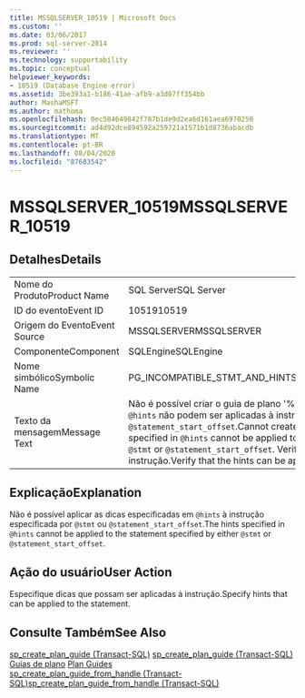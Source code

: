 ```yaml
---
title: MSSQLSERVER_10519 | Microsoft Docs
ms.custom: ''
ms.date: 03/06/2017
ms.prod: sql-server-2014
ms.reviewer: ''
ms.technology: supportability
ms.topic: conceptual
helpviewer_keywords:
- 10519 (Database Engine error)
ms.assetid: 3be393a1-b186-41ae-afb9-a3d07ff354bb
author: MashaMSFT
ms.author: mathoma
ms.openlocfilehash: 0ec584649842f787b1de9d2ea6d161aea6970250
ms.sourcegitcommit: ad4d92dce894592a259721a1571b1d8736abacdb
ms.translationtype: MT
ms.contentlocale: pt-BR
ms.lasthandoff: 08/04/2020
ms.locfileid: "87683542"
---
```

# <a name="mssqlserver_10519"></a><span data-ttu-id="2da3f-102">MSSQLSERVER_10519</span><span class="sxs-lookup"><span data-stu-id="2da3f-102">MSSQLSERVER_10519</span></span>
    
## <a name="details"></a><span data-ttu-id="2da3f-103">Detalhes</span><span class="sxs-lookup"><span data-stu-id="2da3f-103">Details</span></span>  
  
|||  
|-|-|  
|<span data-ttu-id="2da3f-104">Nome do Produto</span><span class="sxs-lookup"><span data-stu-id="2da3f-104">Product Name</span></span>|<span data-ttu-id="2da3f-105">SQL Server</span><span class="sxs-lookup"><span data-stu-id="2da3f-105">SQL Server</span></span>|  
|<span data-ttu-id="2da3f-106">ID do evento</span><span class="sxs-lookup"><span data-stu-id="2da3f-106">Event ID</span></span>|<span data-ttu-id="2da3f-107">10519</span><span class="sxs-lookup"><span data-stu-id="2da3f-107">10519</span></span>|  
|<span data-ttu-id="2da3f-108">Origem do Evento</span><span class="sxs-lookup"><span data-stu-id="2da3f-108">Event Source</span></span>|<span data-ttu-id="2da3f-109">MSSQLSERVER</span><span class="sxs-lookup"><span data-stu-id="2da3f-109">MSSQLSERVER</span></span>|  
|<span data-ttu-id="2da3f-110">Componente</span><span class="sxs-lookup"><span data-stu-id="2da3f-110">Component</span></span>|<span data-ttu-id="2da3f-111">SQLEngine</span><span class="sxs-lookup"><span data-stu-id="2da3f-111">SQLEngine</span></span>|  
|<span data-ttu-id="2da3f-112">Nome simbólico</span><span class="sxs-lookup"><span data-stu-id="2da3f-112">Symbolic Name</span></span>|<span data-ttu-id="2da3f-113">PG_INCOMPATIBLE_STMT_AND_HINTS</span><span class="sxs-lookup"><span data-stu-id="2da3f-113">PG_INCOMPATIBLE_STMT_AND_HINTS</span></span>|  
|<span data-ttu-id="2da3f-114">Texto da mensagem</span><span class="sxs-lookup"><span data-stu-id="2da3f-114">Message Text</span></span>|<span data-ttu-id="2da3f-115">Não é possível criar o guia de plano '%.\*ls' porque as dicas especificadas em `@hints` não podem ser aplicadas à instrução especificada por `@stmt` ou `@statement_start_offset`.</span><span class="sxs-lookup"><span data-stu-id="2da3f-115">Cannot create plan guide '%.\*ls' because the hints specified in `@hints` cannot be applied to the statement specified by either `@stmt` or `@statement_start_offset`.</span></span> <span data-ttu-id="2da3f-116">Verifique se as dicas podem ser aplicadas à instrução.</span><span class="sxs-lookup"><span data-stu-id="2da3f-116">Verify that the hints can be applied to the statement.</span></span>|  
  
## <a name="explanation"></a><span data-ttu-id="2da3f-117">Explicação</span><span class="sxs-lookup"><span data-stu-id="2da3f-117">Explanation</span></span>  
 <span data-ttu-id="2da3f-118">Não é possível aplicar as dicas especificadas em `@hints` à instrução especificada por `@stmt` ou `@statement_start_offset`.</span><span class="sxs-lookup"><span data-stu-id="2da3f-118">The hints specified in `@hints` cannot be applied to the statement specified by either `@stmt` or `@statement_start_offset`.</span></span>  
  
## <a name="user-action"></a><span data-ttu-id="2da3f-119">Ação do usuário</span><span class="sxs-lookup"><span data-stu-id="2da3f-119">User Action</span></span>  
 <span data-ttu-id="2da3f-120">Especifique dicas que possam ser aplicadas à instrução.</span><span class="sxs-lookup"><span data-stu-id="2da3f-120">Specify hints that can be applied to the statement.</span></span>  
  
## <a name="see-also"></a><span data-ttu-id="2da3f-121">Consulte Também</span><span class="sxs-lookup"><span data-stu-id="2da3f-121">See Also</span></span>  
 <span data-ttu-id="2da3f-122">[sp_create_plan_guide &#40;Transact-SQL&#41;](/sql/relational-databases/system-stored-procedures/sp-create-plan-guide-transact-sql) </span><span class="sxs-lookup"><span data-stu-id="2da3f-122">[sp_create_plan_guide &#40;Transact-SQL&#41;](/sql/relational-databases/system-stored-procedures/sp-create-plan-guide-transact-sql) </span></span>  
 <span data-ttu-id="2da3f-123">[Guias de plano](../performance/plan-guides.md) </span><span class="sxs-lookup"><span data-stu-id="2da3f-123">[Plan Guides](../performance/plan-guides.md) </span></span>  
 [<span data-ttu-id="2da3f-124">sp_create_plan_guide_from_handle &#40;Transact-SQL&#41;</span><span class="sxs-lookup"><span data-stu-id="2da3f-124">sp_create_plan_guide_from_handle &#40;Transact-SQL&#41;</span></span>](/sql/relational-databases/system-stored-procedures/sp-create-plan-guide-from-handle-transact-sql)  
  
  
